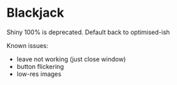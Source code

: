 # Blackjack
 
 Shiny 100% is deprecated. Default back to optimised-ish
 
Known issues:
- leave not working (just close window)
- button flickering
- low-res images
